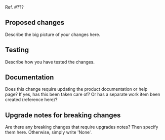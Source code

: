 Ref. #???

## Proposed changes

Describe the big picture of your changes here.

## Testing

Describe how you have tested the changes.

## Documentation

Does this change require updating the product documentation or help page? If yes, has this been taken care of? Or has a separate work item been created (reference here)?

## Upgrade notes for breaking changes

Are there any breaking changes that require upgrades notes? Then specify them here. Otherwise, simply write 'None'.
